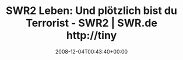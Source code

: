 ---
retweeted: false
source: <a href="http://twitter.com" rel="nofollow">Twitter Web Client</a>
entities:
  hashtags: []
  symbols: []
  user_mentions:
  - name: ShareThis
    screen_name: ShareThis
    indices:
    - '90'
    - '100'
    id_str: '14116807'
    id: '14116807'
  urls: []
display_text_range:
- '0'
- '100'
favorite_count: '0'
id_str: '1037247831'
truncated: false
retweet_count: '0'
id: '1037247831'
created_at: Thu Dec 04 00:43:40 +0000 2008
favorited: false
full_text: 'SWR2 Leben: Und plötzlich bist du Terrorist - SWR2 | SWR.de http://tinyurl.com/5uzw6s
  via [@ShareThis](https://twitter.com/ShareThis)'
lang: de
tags:
- pesos/twitter
date: '2008-12-04T00:43:40+00:00'
src: https://twitter.com/bascht/status/1037247831
original_url: https://twitter.com/bascht/status/1037247831
type: twitter_tweet
text: 'SWR2 Leben: Und plötzlich bist du Terrorist - SWR2 | SWR.de http://tinyurl.com/5uzw6s
  via [@ShareThis](https://twitter.com/ShareThis)'
title: 'SWR2 Leben: Und plötzlich bist du Terrorist - SWR2 | SWR.de http://tiny'

---